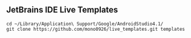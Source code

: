 JetBrains IDE Live Templates
---

```shell
cd ~/Library/Application\ Support/Google/AndroidStudio4.1/
git clone https://github.com/mono0926/live_templates.git templates
```
